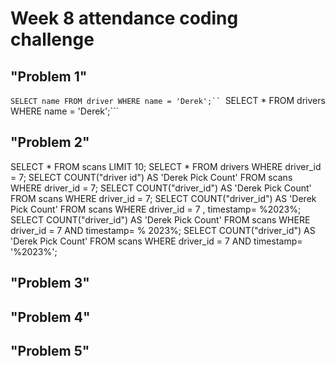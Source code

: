 # Week 8 attendance coding challenge

## "Problem 1"
```SELECT name FROM driver WHERE name = 'Derek';``
```SELECT * FROM drivers WHERE name = 'Derek';```
## "Problem 2"
SELECT * FROM scans LIMIT 10;
SELECT * FROM drivers WHERE driver_id = 7;
SELECT COUNT("driver id") AS 'Derek Pick Count' FROM scans WHERE driver_id = 7;
SELECT COUNT("driver_id") AS 'Derek Pick Count' FROM scans WHERE driver_id = 7;
SELECT COUNT("driver_id") AS 'Derek Pick Count' FROM scans WHERE driver_id = 7 , timestamp= %2023%;
SELECT COUNT("driver_id") AS 'Derek Pick Count' FROM scans WHERE driver_id = 7 AND timestamp= %
2023%;
SELECT COUNT("driver_id") AS 'Derek Pick Count' FROM scans WHERE driver_id = 7 AND timestamp= '%2023%';
## "Problem 3"

## "Problem 4"

## "Problem 5"